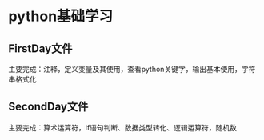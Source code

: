 python基础学习
===
FirstDay文件
------
主要完成：注释，定义变量及其使用，查看python关键字，输出基本使用，字符串格式化

SecondDay文件
------
主要完成：算术运算符，if语句判断、数据类型转化、逻辑运算符，随机数


